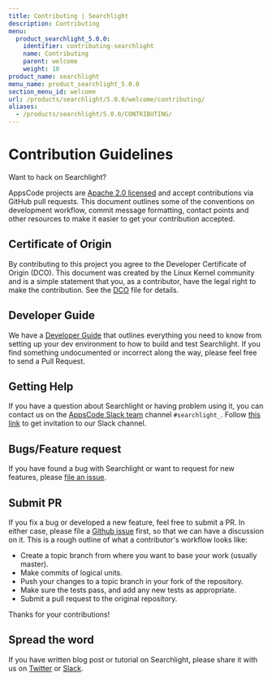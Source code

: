 ```yaml
---
title: Contributing | Searchlight
description: Contributing
menu:
  product_searchlight_5.0.0:
    identifier: contributing-searchlight
    name: Contributing
    parent: welcome
    weight: 10
product_name: searchlight
menu_name: product_searchlight_5.0.0
section_menu_id: welcome
url: /products/searchlight/5.0.0/welcome/contributing/
aliases:
  - /products/searchlight/5.0.0/CONTRIBUTING/
---
```


# Contribution Guidelines
Want to hack on Searchlight?

AppsCode projects are [Apache 2.0 licensed](https://github.com/appscode/searchlight/blob/master/LICENSE) and accept contributions via
GitHub pull requests.  This document outlines some of the conventions on
development workflow, commit message formatting, contact points and other
resources to make it easier to get your contribution accepted.

## Certificate of Origin

By contributing to this project you agree to the Developer Certificate of
Origin (DCO). This document was created by the Linux Kernel community and is a
simple statement that you, as a contributor, have the legal right to make the
contribution. See the [DCO](https://github.com/appscode/searchlight/blob/master/DCO) file for details.

## Developer Guide

We have a [Developer Guide](/docs/setup/developer-guide/overview.md) that outlines everything you need to know from setting up your
dev environment to how to build and test Searchlight. If you find something undocumented or incorrect along the way,
please feel free to send a Pull Request.

## Getting Help

If you have a question about Searchlight or having problem using it, you can contact us on the [AppsCode Slack team](https://appscode.slack.com/messages/C8M7LT2QK/details/) channel `#searchlight_`. Follow [this link](https://slack.appscode.com) to get invitation to our Slack channel.

## Bugs/Feature request

If you have found a bug with Searchlight or want to request for new features, please [file an issue](https://github.com/appscode/searchlight/issues/new).

## Submit PR

If you fix a bug or developed a new feature, feel free to submit a PR. In either case, please file a [Github issue](https://github.com/appscode/searchlight/issues/new) first, so that we can have a discussion on it. This is a rough outline of what a contributor's workflow looks like:


- Create a topic branch from where you want to base your work (usually master).
- Make commits of logical units.
- Push your changes to a topic branch in your fork of the repository.
- Make sure the tests pass, and add any new tests as appropriate.
- Submit a pull request to the original repository.

Thanks for your contributions!

## Spread the word

If you have written blog post or tutorial on Searchlight, please share it with us on [Twitter](https://twitter.com/AppsCodeHQ) or [Slack](https://slack.appscode.com).